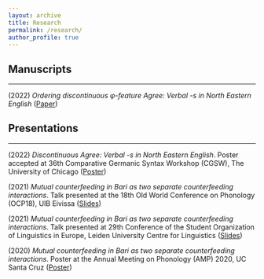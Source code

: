```yaml
---
layout: archive
title: Research
permalink: /research/
author_profile: true
---
```


## Manuscripts
---
(2022) *Ordering discontinuous &phi;-feature Agree: Verbal -s in North Eastern English* ([Paper](https://rfritzsche.github.io/files/fritzsche-vbls-aug2022.pdf))

## Presentations
---
(2022) *Discontinuous Agree: Verbal -s in North Eastern English*. Poster accepted at 36th Comparative Germanic Syntax Workshop (CGSW), The University of Chicago ([Poster](https://rosafritzsche.de/files/fritzsche-cgsw36.pdf))

(2021) *Mutual counterfeeding in Bari as two separate counterfeeding interactions*. Talk presented at the 18th Old World Conference on Phonology (OCP18), UIB Eivissa ([Slides](https://rosafritzsche.de/files/fritzsche-mcf-slides.pdf))

(2021) *Mutual counterfeeding in Bari as two separate counterfeeding interactions*. Talk presented at 29th Conference of the Student Organization of Linguistics in Europe, Leiden University Centre for Linguistics ([Slides](https://rosafritzsche.de/files/fritzsche-mcf-slides.pdf))

(2020) *Mutual counterfeeding in Bari as two separate counterfeeding interactions*. Poster at the Annual Meeting on Phonology (AMP) 2020, UC Santa Cruz ([Poster](https://rosafritzsche.de/files/fritzsche-mcf-amp2020.pdf))
